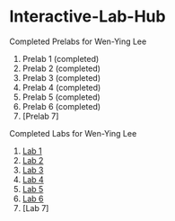 # Interactive-Lab-Hub

Completed Prelabs for Wen-Ying Lee

1. Prelab 1 (completed)
2. Prelab 2 (completed)
3. Prelab 3 (completed)
4. Prelab 4 (completed)
5. Prelab 5 (completed)
6. Prelab 6 (completed)
7. [Prelab 7]

Completed Labs for Wen-Ying Lee

1. [Lab 1](//github.com/wendy039474/IDD-Fa18-Lab1)
2. [Lab 2](//github.com/wendy039474/IDD-Fa19-Lab2)
3. [Lab 3](//github.com/wendy039474/IDD-Fa19-Lab3)
4. [Lab 4](//github.com/wendy039474/IDD-Fa19-Lab4)
5. [Lab 5](//github.com/wendy039474/IDD-Fa19-Lab5)
6. [Lab 6](//github.com/wendy039474/IDD-Fa19-Lab6)
7. [Lab 7]
